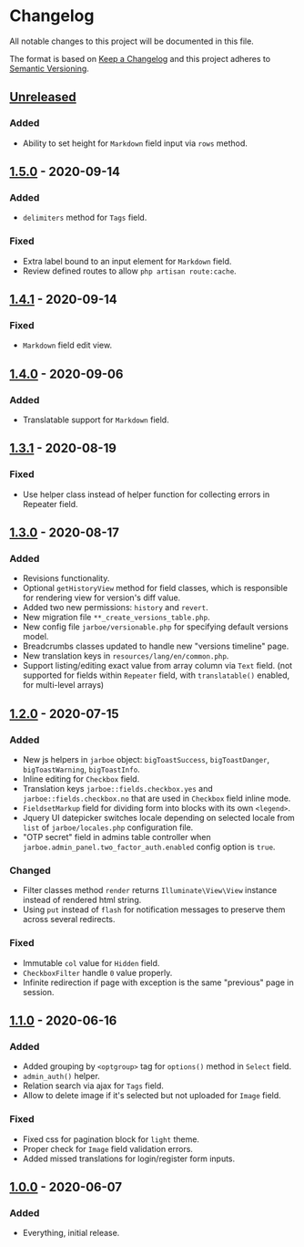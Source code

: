 # Changelog
All notable changes to this project will be documented in this file.

The format is based on [Keep a Changelog](http://keepachangelog.com/en/1.0.0/)
and this project adheres to [Semantic Versioning](http://semver.org/spec/v2.0.0.html).

## [Unreleased]
### Added
- Ability to set height for `Markdown` field input via `rows` method.

## [1.5.0] - 2020-09-14
### Added
- `delimiters` method for `Tags` field.

### Fixed
- Extra label bound to an input element for `Markdown` field.
- Review defined routes to allow `php artisan route:cache`.

## [1.4.1] - 2020-09-14
### Fixed
- `Markdown` field edit view.

## [1.4.0] - 2020-09-06
### Added
- Translatable support for `Markdown` field.

## [1.3.1] - 2020-08-19
### Fixed
- Use helper class instead of helper function for collecting errors in Repeater field.

## [1.3.0] - 2020-08-17
### Added
- Revisions functionality.
- Optional `getHistoryView` method for field classes, which is responsible for rendering view for version's diff value.
- Added two new permissions: `history` and `revert`.
- New migration file `**_create_versions_table.php`.
- New config file `jarboe/versionable.php` for specifying default versions model.
- Breadcrumbs classes updated to handle new "versions timeline" page.
- New translation keys in `resources/lang/en/common.php`.
- Support listing/editing exact value from array column via `Text` field. (not supported for fields within `Repeater` field, with `translatable()` enabled, for multi-level arrays)

## [1.2.0] - 2020-07-15
### Added
- New js helpers in `jarboe` object: `bigToastSuccess`, `bigToastDanger`, `bigToastWarning`, `bigToastInfo`.
- Inline editing for `Checkbox` field.
- Translation keys `jarboe::fields.checkbox.yes` and `jarboe::fields.checkbox.no` that are used in `Checkbox` field inline mode.
- `FieldsetMarkup` field for dividing form into blocks with its own `<legend>`.
- Jquery UI datepicker switches locale depending on selected locale from `list` of `jarboe/locales.php` configuration file.
- "OTP secret" field in admins table controller when `jarboe.admin_panel.two_factor_auth.enabled` config option is `true`.

### Changed
- Filter classes method `render` returns `Illuminate\View\View` instance instead of rendered html string.
- Using `put` instead of `flash` for notification messages to preserve them across several redirects.

### Fixed
- Immutable `col` value for `Hidden` field.
- `CheckboxFilter` handle `0` value properly.
- Infinite redirection if page with exception is the same "previous" page in session.

## [1.1.0] - 2020-06-16
### Added
- Added grouping by `<optgroup>` tag for `options()` method in `Select` field.
- `admin_auth()` helper.
- Relation search via ajax for `Tags` field.
- Allow to delete image if it's selected but not uploaded for `Image` field.

### Fixed
- Fixed css for pagination block for `light` theme.
- Proper check for `Image` field validation errors.
- Added missed translations for login/register form inputs.

## [1.0.0] - 2020-06-07
### Added
- Everything, initial release.


[Unreleased]: https://github.com/Cherry-Pie/Jarboe/compare/1.5.0...master
[1.5.0]: https://github.com/Cherry-Pie/Jarboe/compare/1.4.1...1.5.0
[1.4.1]: https://github.com/Cherry-Pie/Jarboe/compare/1.4.0...1.4.1
[1.4.0]: https://github.com/Cherry-Pie/Jarboe/compare/1.3.1...1.4.0
[1.3.1]: https://github.com/Cherry-Pie/Jarboe/compare/1.3.0...1.3.1
[1.3.0]: https://github.com/Cherry-Pie/Jarboe/compare/1.2.0...1.3.0
[1.2.0]: https://github.com/Cherry-Pie/Jarboe/compare/1.1.0...1.2.0
[1.1.0]: https://github.com/Cherry-Pie/Jarboe/compare/1.0.0...1.1.0
[1.0.0]: https://github.com/Cherry-Pie/Jarboe
